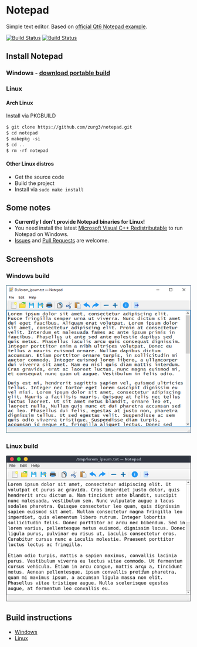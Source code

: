 # Notepad

Simple text editor. Based on [official Qt6 Notepad example](https://code.qt.io/cgit/qt/qtbase.git/tree/examples/widgets/tutorials/notepad?h=6.5).

[![Build Status](https://github.com/zurg3/notepad/workflows/Windows/badge.svg?branch=master&event=push)](https://github.com/zurg3/notepad/actions)
[![Build Status](https://github.com/zurg3/notepad/workflows/Linux/badge.svg?branch=master&event=push)](https://github.com/zurg3/notepad/actions)

## Install Notepad
### Windows - [download portable build](https://github.com/zurg3/notepad/releases/latest)

### Linux
#### Arch Linux
Install via PKGBUILD
```
$ git clone https://github.com/zurg3/notepad.git
$ cd notepad
$ makepkg -si
$ cd ..
$ rm -rf notepad
```

#### Other Linux distros
- Get the source code
- Build the project
- Install via `sudo make install`

## Some notes
- **Currently I don't provide Notepad binaries for Linux!**
- You need install the latest [Microsoft Visual C++ Redistributable](https://support.microsoft.com/help/2977003) to run Notepad on Windows.
- [Issues](https://github.com/zurg3/notepad/issues) and [Pull Requests](https://github.com/zurg3/notepad/pulls) are welcome.

## Screenshots
### Windows build
![Screenshot of Windows build](https://raw.githubusercontent.com/zurg3/notepad/master/docs/img/screenshot_windows.png)

### Linux build
![Screenshot of Linux build](https://raw.githubusercontent.com/zurg3/notepad/master/docs/img/screenshot_linux.png)

## Build instructions
- [Windows](https://github.com/zurg3/notepad/blob/master/docs/build-win.md)
- [Linux](https://github.com/zurg3/notepad/blob/master/docs/build-linux.md)
